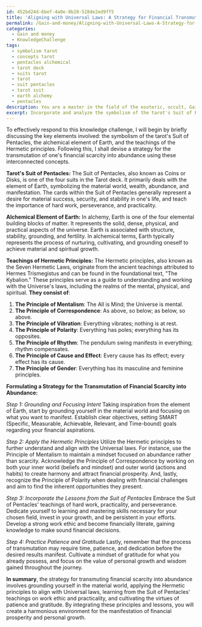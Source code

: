 ```yaml
---
id: 452bd24d-6bef-4a0e-8b20-528de2ed9ff5
title: 'Aligning with Universal Laws: A Strategy for Financial Transmutation'
permalink: /Gain-and-money/Aligning-with-Universal-Laws-A-Strategy-for-Financial-Transmutation/
categories:
  - Gain and money
  - KnowledgeChallenge
tags:
  - symbolism tarot
  - concepts tarot
  - pentacles alchemical
  - tarot deck
  - suits tarot
  - tarot
  - suit pentacles
  - tarot suit
  - earth alchemy
  - pentacles
description: You are a master in the field of the esoteric, occult, Gain and money and Education. You are a writer of tests, challenges, books and deep knowledge on Gain and money for initiates and students to gain deep insights and understanding from. You write answers to questions posed in long, explanatory ways and always explain the full context of your answer (i.e., related concepts, formulas, examples, or history), as well as the step-by-step thinking process you take to answer the challenges. Be rigorous and thorough, and summarize the key themes, ideas, and conclusions at the end.
excerpt: Incorporate and analyze the symbolism of the tarot's Suit of Pentacles, the alchemical element of Earth, and the teachings of the Hermetic principles, to formulate a strategy for the transmutation of one's financial scarcity into abundance.
---
```

To effectively respond to this knowledge challenge, I will begin by briefly discussing the key elements involved: the symbolism of the tarot's Suit of Pentacles, the alchemical element of Earth, and the teachings of the Hermetic principles. Following this, I shall devise a strategy for the transmutation of one's financial scarcity into abundance using these interconnected concepts.

**Tarot's Suit of Pentacles:**
The Suit of Pentacles, also known as Coins or Disks, is one of the four suits in the Tarot deck. It primarily deals with the element of Earth, symbolizing the material world, wealth, abundance, and manifestation. The cards within the Suit of Pentacles generally represent a desire for material success, security, and stability in one's life, and teach the importance of hard work, perseverance, and practicality.

**Alchemical Element of Earth:**
In alchemy, Earth is one of the four elemental building blocks of matter. It represents the solid, dense, physical, and practical aspects of the universe. Earth is associated with structure, stability, grounding, and fertility. In alchemical terms, Earth typically represents the process of nurturing, cultivating, and grounding oneself to achieve material and spiritual growth.

**Teachings of Hermetic Principles:**
The Hermetic principles, also known as the Seven Hermetic Laws, originate from the ancient teachings attributed to Hermes Trismegistus and can be found in the foundational text, "The Kybalion." These principles serve as a guide to understanding and working with the Universe's laws, including the realms of the mental, physical, and spiritual. **They consist of**:

1. **The Principle of Mentalism**: The All is Mind; the Universe is mental.
2. **The Principle of Correspondence**: As above, so below; as below, so above.
3. **The Principle of Vibration**: Everything vibrates; nothing is at rest.
4. **The Principle of Polarity**: Everything has poles; everything has its opposites.
5. **The Principle of Rhythm**: The pendulum swing manifests in everything; rhythm compensates.
6. **The Principle of Cause and Effect**: Every cause has its effect; every effect has its cause.
7. **The Principle of Gender**: Everything has its masculine and feminine principles.

**Formulating a Strategy for the Transmutation of Financial Scarcity into Abundance:**

*Step 1: Grounding and Focusing Intent*
Taking inspiration from the element of Earth, start by grounding yourself in the material world and focusing on what you want to manifest. Establish clear objectives, setting SMART (Specific, Measurable, Achievable, Relevant, and Time-bound) goals regarding your financial aspirations.

*Step 2: Apply the Hermetic Principles*
Utilize the Hermetic principles to further understand and align with the Universal laws. For instance, use the Principle of Mentalism to maintain a mindset focused on abundance rather than scarcity. Acknowledge the Principle of Correspondence by working on both your inner world (beliefs and mindset) and outer world (actions and habits) to create harmony and attract financial prosperity. And, lastly, recognize the Principle of Polarity when dealing with financial challenges and aim to find the inherent opportunities they present.

*Step 3: Incorporate the Lessons from the Suit of Pentacles*
Embrace the Suit of Pentacles' teachings of hard work, practicality, and perseverance. Dedicate yourself to learning and mastering skills necessary for your chosen field, invest in your growth, and be persistent in your efforts. Develop a strong work ethic and become financially literate, gaining knowledge to make sound financial decisions.

*Step 4: Practice Patience and Gratitude*
Lastly, remember that the process of transmutation may require time, patience, and dedication before the desired results manifest. Cultivate a mindset of gratitude for what you already possess, and focus on the value of personal growth and wisdom gained throughout the journey.

**In summary**, the strategy for transmuting financial scarcity into abundance involves grounding yourself in the material world, applying the Hermetic principles to align with Universal laws, learning from the Suit of Pentacles' teachings on work ethic and practicality, and cultivating the virtues of patience and gratitude. By integrating these principles and lessons, you will create a harmonious environment for the manifestation of financial prosperity and personal growth.
